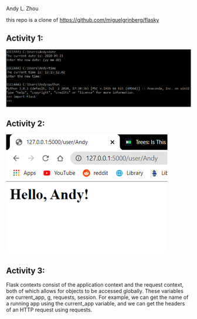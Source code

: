 Andy L. Zhou
&nbsp;

this repo is a clone of https://github.com/miguelgrinberg/flasky

## Activity 1:
![activity1 screenshot](Activity1.png "Activity 1 screenshot")


## Activity 2:

![activity2 screenshot](Activity2.png "Activity 1 screenshot")

## Activity 3:
Flask contexts consist of the application context and the request context, 
both of which allows for objects to be accessed globally. 
These variables are current_app, g, requests, session. 
For example, we can get the name of a running app using the current_app variable, 
and we can get the headers of an HTTP request using requests. 

